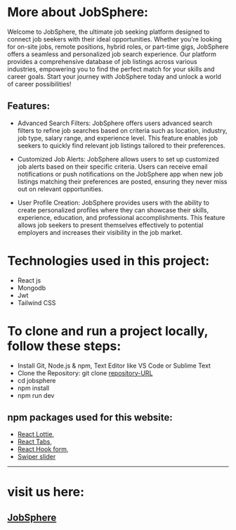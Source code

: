 # More about JobSphere:
Welcome to JobSphere, the ultimate job seeking platform designed to connect job seekers with their ideal opportunities. Whether you're looking for on-site jobs, remote positions, hybrid roles, or part-time gigs, JobSphere offers a seamless and personalized job search experience. Our platform provides a comprehensive database of job listings across various industries, empowering you to find the perfect match for your skills and career goals. Start your journey with JobSphere today and unlock a world of career possibilities!

## Features:
* Advanced Search Filters: JobSphere offers users advanced search filters to refine job searches based on criteria such as location, industry, job type, salary range, and experience level. This feature enables job seekers to quickly find relevant job listings tailored to their preferences.

* Customized Job Alerts: JobSphere allows users to set up customized job alerts based on their specific criteria. Users can receive email notifications or push notifications on the JobSphere app when new job listings matching their preferences are posted, ensuring they never miss out on relevant opportunities.
* User Profile Creation: JobSphere provides users with the ability to create personalized profiles where they can showcase their skills, experience, education, and professional accomplishments. This feature allows job seekers to present themselves effectively to potential employers and increases their visibility in the job market.



# Technologies used in this project:
* React js
* Mongodb
* Jwt
* Tailwind CSS


# To clone and run a project locally, follow these steps:
* Install Git, Node.js & npm, Text Editor like VS Code or Sublime Text
* Clone the Repository: git clone [repository-URL]()
* cd jobsphere
* npm install
* npm run dev



## npm packages used for this website:

* [React Lottie](https://www.npmjs.com/package/react-lottie),
* [React Tabs](https://www.npmjs.com/package/react-tabs),
* [React Hook form](https://react-hook-form.com/),
* [Swiper slider](https://swiperjs.com/)

---
# visit us here:
## [JobSphere](https://assignment-11-4768a.web.app)
